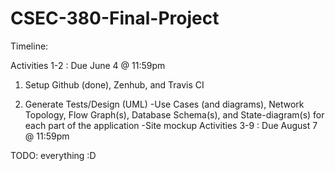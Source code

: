 # CSEC-380-Final-Project

Timeline:

Activities 1-2  : Due June 4 @ 11:59pm
  1. Setup Github (done), Zenhub, and Travis CI
  
  2. Generate Tests/Design (UML)
    -Use Cases (and diagrams), Network Topology, Flow Graph(s), Database Schema(s), and State-diagram(s) for each part of the application
    -Site mockup
Activities 3-9  : Due August 7 @ 11:59pm


TODO:
everything :D

